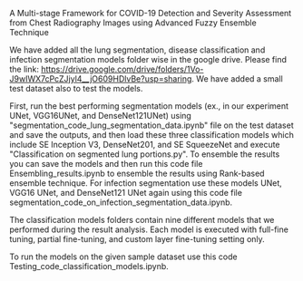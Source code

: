 A Multi-stage Framework for COVID-19 Detection and Severity Assessment from Chest Radiography Images using Advanced Fuzzy Ensemble Technique

We have added all the lung segmentation, disease classification and infection segmentation models folder wise in the google drive. Please find the link: https://drive.google.com/drive/folders/1Vo-J9wIWX7cPcZJjyl4__jO609HDlvBe?usp=sharing. We have added a small test dataset also to test the models. 

First, run the best performing segmentation models (ex., in our experiment UNet, VGG16UNet, and DenseNet121UNet) using "segmentation_code_lung_segmentation_data.ipynb" file on the test dataset and save the outputs, and then load these three classification models which include SE Inception V3, DenseNet201, and SE SqueezeNet and execute "Classification on segmented lung portions.py". To ensemble the results you can save the models and then run this code file Ensembling_results.ipynb to ensemble the results using Rank-based ensemble technique. For infection segmentation use these models UNet, VGG16 UNet, and DenseNet121 UNet again using this code file segmentation_code_on_infection_segmentation_data.ipynb. 

The classification models folders contain nine different models that we performed during the result analysis. Each model is executed with full-fine tuning, partial fine-tuning, and custom layer fine-tuning setting only. 

To run the models on the given sample dataset use this code Testing_code_classification_models.ipynb. 

